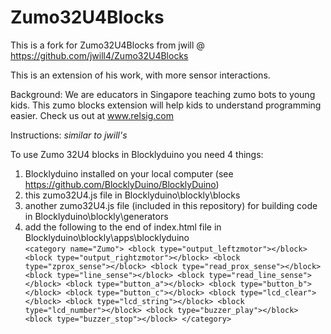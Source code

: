 # Zumo32U4Blocks
This is a fork for Zumo32U4Blocks from jwill @ https://github.com/jwill4/Zumo32U4Blocks

This is an extension of his work, with more sensor interactions.

Background:
We are educators in Singapore teaching zumo bots to young kids. This zumo blocks extension will help kids to understand programming easier. Check us out at www.relsig.com

Instructions:
*similar to jwill's*

To use Zumo 32U4 blocks in Blocklyduino you need 4 things:
1) Blocklyduino installed on your local computer (see https://github.com/BlocklyDuino/BlocklyDuino)
2) this zumo32U4.js file in Blocklyduino\blockly\blocks
3) another zumo32U4.js file (included in this repository) for building code in Blocklyduino\blockly\generators
4) add the following to the end of index.html file in Blocklyduino\blockly\apps\blocklyduino\
	`<category name="Zumo">
           <block type="output_leftzmotor"></block>
           <block type="output_rightzmotor"></block>
           <block type="zprox_sense"></block>
		   <block type="read_prox_sense"></block>
		   <block type="line_sense"></block>
		   <block type="read_line_sense"></block>
           <block type="button_a"></block>
           <block type="button_b"></block>
           <block type="button_c"></block>
           <block type="lcd_clear"></block>
           <block type="lcd_string"></block>
           <block type="lcd_number"></block>
           <block type="buzzer_play"></block>
           <block type="buzzer_stop"></block>
    </category>`
